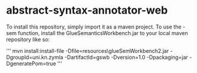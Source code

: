 # abstract-syntax-annotator-web

To install this repository, simply import it as a maven project. To use the -sem function, install the GlueSemanticsWorkbench.jar to your local maven repository like so:

'''
mvn install:install-file -Dfile=resources\glueSemWorkbench2.jar -DgroupId=uni.kn.zymla -DartifactId=gswb -Dversion=1.0 -Dpackaging=jar -DgeneratePom=true
'''
